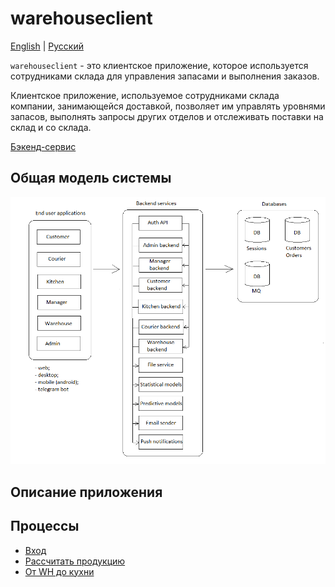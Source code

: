 # warehouseclient

[English](warehouseclient.md) | [Русский](warehouseclient.ru.md)

`warehouseclient` - это клиентское приложение, которое используется сотрудниками склада для управления запасами и выполнения заказов.

Клиентское приложение, используемое сотрудниками склада компании, занимающейся доставкой, позволяет им управлять уровнями запасов, выполнять запросы других отделов и отслеживать поставки на склад и со склада.

[Бэкенд-сервис](../backend/warehousebackend.ru.md)

## Общая модель системы 

![system_overall](../img/system_overall.png)

## Описание приложения

## Процессы 

- [Вход](../processes/auth/signin.ru.md)
- [Рассчитать продукцию](../processes/warehouse/calculateproducts.md)
- [От WH до кухни](../processes/warehouse/wh2kitchen.md)
